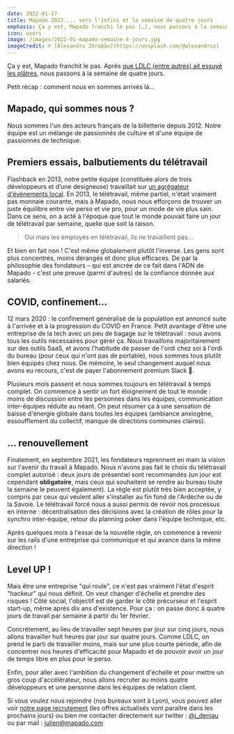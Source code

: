 ```yaml
---
date: 2022-01-17
title: Mapado 2022.... vers l'infini et la semaine de quatre jours
emphasis: Ça y est, Mapado franchi le pas […], nous passons à la semaine de quatre jours.
icon: users
image: /images/2022-01-mapado-semaine-4-jours.jpg
imageCredit: © [Alexandru Zdrobău](https://unsplash.com/@alexandruz)
---
```


Ça y est, Mapado franchit le pas. Après [que LDLC (entre autres) ait essuyé les plâtres](https://www.linkedin.com/pulse/de-lautre-cot%25C3%25A9-du-miroir-laurent-de-la-clergerie/), nous passons à la semaine de quatre jours.

Petit récap : comment nous en sommes arrivés là…

## Mapado, qui sommes nous ?

Nous sommes l'un des acteurs français de la billetterie depuis 2012. Notre équipe est un mélange de passionnés de culture et d'une équipe de passionnés de technique.

## Premiers essais, balbutiements du télétravail

Flashback en 2013, notre petite équipe (constituée alors de trois développeurs et d’une designeuse) travaillait sur [un agrégateur d'évènements local](https://lentreprise.lexpress.fr/diaporama/diapo-photo/creation-entreprise/start-in-lyon-14-start-up-qui-ont-de-l-avenir_1531785.html).
En 2013, le télétravail, même partiel, n'était vraiment pas monnaie courante, mais à Mapado, nous nous efforçons de trouver un juste équilibre entre vie perso et vie pro, pour un mode de vie plus sain. Dans ce sens, on a acté à l'époque que tout le monde pouvait faire un jour de télétravail par semaine, quelle que soit la raison.

> Oui mais les employés en télétravail, ils ne travaillent pas...

Et bien en fait non ! C'est même globalement plutôt l'inverse. Les gens sont plus concentrés, moins dérangés et donc plus efficaces. De par la philosophie des fondateurs – qui est ancrée de ce fait dans l'ADN de Mapado - c'est une preuve (parmi d'autres) de la confiance donnée aux salariés.

## COVID, confinement...

12 mars 2020 : le confinement généralisé de la population est annoncé suite à l'arrivée et à la progression du COVID en France. Petit avantage d'être une entreprise de la tech avec un peu de bagage sur le télétravail : nous avons tous les outils nécessaires pour gérer ça. Nous travaillons majoritairement sur des outils SaaS, et avons l'habitude de passer de l'ordi chez soi à l'ordi du bureau (pour ceux qui n'ont pas de portable), nous sommes tous plutôt bien équipés chez nous. De mémoire, le seul changement auquel nous avons eu recours, c'est de payer l'abonnement premium Slack 🙂.

Plusieurs mois passent et nous sommes toujours en télétravail à temps complet. On commence à sentir un fort éloignement de tout le monde : moins de discussion entre les personnes dans les équipes, communication inter-équipes réduite au néant.
On peut résumer ça à une sensation de baisse d'énergie globale dans toutes les équipes (ambiance anxiogène, essoufflement du collectif, manque de directions communes claires).

## ... renouvellement

Finalement, en septembre 2021, les fondateurs reprennent en main la vision sur l'avenir du travail à Mapado. Nous n'avons pas fait le choix du télétravail complet autorisé : deux jours de présentiel sont recommandés (un jour est cependant **obligatoire**, mais ceux qui souhaitent se rendre au bureau toute la semaine le peuvent également). La règle est plutôt très bien acceptée, y compris par ceux qui veulent aller s'installer au fin fond de l'Ardèche ou de la Savoie.
Le télétravail forcé nous a aussi permis de revoir nos processus en interne : décentralisation des décisions avec la création de rôles pour la synchro inter-équipe, retour du planning poker dans l'équipe technique, etc.

Après quelques mois à l'essai de la nouvelle règle, on commence à revenir sur les rails d'une entreprise qui communique et qui avance dans la même direction !

## Level UP !

Mais être une entreprise "qui roule", ce n'est pas vraiment l'état d'esprit "hackeur" qui nous définit. On veut changer d'échelle et prendre des risques !
Côté social, l'objectif est de garder le côté précurseur et l'esprit start-up, même après dix ans d'existence. Pour ça : on passe donc à quatre jours de travail par semaine à partir du 1er février.

Concrètement, au lieu de travailler sept heures par jour sur cinq jours, nous allons travailler huit heures par jour sur quatre jours. Comme LDLC, on prend le parti de travailler moins, mais sur une plus courte période, afin de concentrer nos heures d'efficacité pour Mapado et de pouvoir avoir un jour de temps libre en plus pour le perso.

Enfin, pour aller avec l'ambition du changement d'échelle et pour mettre un gros coup d'accélérateur, nous allons recruter au moins quatre développeurs et une personne dans les équipes de relation client.

Si vous voulez nous rejoindre (nos bureaux sont à Lyon), vous pouvez aller voir [notre page recrutement](https://pro.mapado.com/join-the-team/) (les offres actualisés vont paraître dans les prochains jours) ou bien me contacter directement sur twitter : [@j_deniau](https://twitter.com/j_deniau) ou par mail : julien@mapado.com
